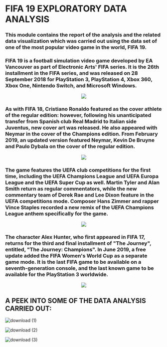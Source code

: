 # FIFA 19 EXPLORATORY DATA ANALYSIS


### This module contains the report of the analysis and the related data visualization which was carried out using the data set of one of the most popular video game in the world, FIFA 19. 

### FIFA 19 is a football simulation video game developed by EA Vancouver as part of Electronic Arts' FIFA series. It is the 26th installment in the FIFA series, and was released on 28 September 2018 for PlayStation 3, PlayStation 4, Xbox 360, Xbox One, Nintendo Switch, and Microsoft Windows.

<div align="center">
<img src=https://ichef.bbci.co.uk/news/800/cpsprodpb/180CD/production/_105690589_fifa_19_old_cover.jpg>
</div>

### As with FIFA 18, Cristiano Ronaldo featured as the cover athlete of the regular edition: however, following his unanticipated transfer from Spanish club Real Madrid to Italian side Juventus, new cover art was released. He also appeared with Neymar in the cover of the Champions edition. From February 2019, an updated version featured Neymar, Kevin De Bruyne and Paulo Dybala on the cover of the regular edition.

<div align="center">
<img src=https://img.redbull.com/images/q_auto,f_auto/redbullcom/2019/10/01/c765c080-aeba-4dc8-9498-4c1481742c9c/fifa-20-4-3-3-holding>
</div>
                                                                     
### The game features the UEFA club competitions for the first time, including the UEFA Champions League and UEFA Europa League and the UEFA Super Cup as well. Martin Tyler and Alan Smith return as regular commentators, while the new commentary team of Derek Rae and Lee Dixon feature in the UEFA competitions mode. Composer Hans Zimmer and rapper Vince Staples recorded a new remix of the UEFA Champions League anthem specifically for the game.

<div align="center">
<img src=https://img.redbull.com/images/q_auto,f_auto/redbullcom/2018/10/05/f9b8b353-2ea6-4293-ae90-4878111e8f78/fifa-19-dybala>
</div>

### The character Alex Hunter, who first appeared in FIFA 17, returns for the third and final installment of "The Journey", entitled, "The Journey: Champions". In June 2019, a free update added the FIFA Women's World Cup as a separate game mode. It is the last FIFA game to be available on a seventh-generation console, and the last known game to be available for the PlayStation 3 worldwide.

<div align="center">
<img src =https://i.pinimg.com/originals/9c/e3/f5/9ce3f530d2fdf80736e9366a1f5b050b.png>
</div>


## A PEEK INTO SOME OF THE DATA ANALYSIS CARRIED OUT:

![download (1)](https://user-images.githubusercontent.com/54704799/88300403-11889500-cd21-11ea-8b43-27883ac2f478.png?style=centerme)

![download (2)](https://user-images.githubusercontent.com/54704799/88300705-6a582d80-cd21-11ea-93b1-43fc491ba24d.png)

![download (3)](https://user-images.githubusercontent.com/54704799/88300760-77751c80-cd21-11ea-9e63-e8c0f42d75d1.png)
